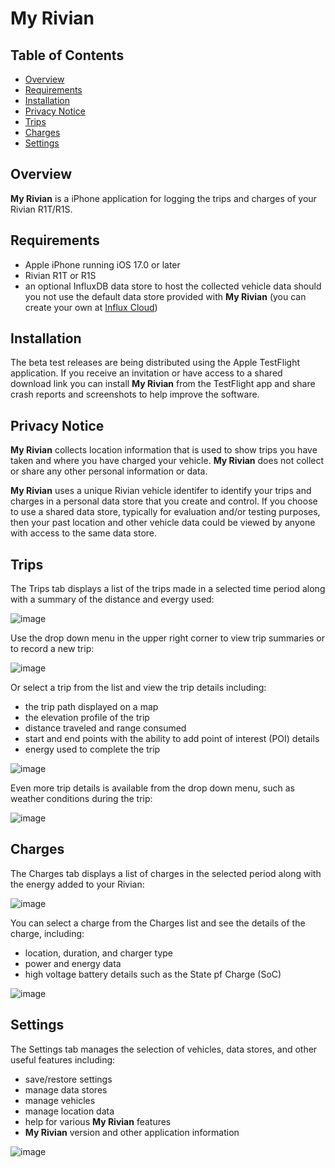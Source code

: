 # My Rivian

## Table of Contents
- [Overview](#overview)
- [Requirements](#requirements)
- [Installation](#installation)
- [Privacy Notice](#privacy)
- [Trips](#trips)
- [Charges](#charges)
- [Settings](#settings)

<a id='overview'></a>
## Overview
**My Rivian** is a iPhone application for logging the trips and charges of your Rivian R1T/R1S.

<a id='requirements'></a>
## Requirements
- Apple iPhone running iOS 17.0 or later
- Rivian R1T or R1S
- an optional InfluxDB data store to host the collected vehicle data should you not use the default data store provided with **My Rivian** (you can create your own at [Influx Cloud](https://cloud2.influxdata.com/signup))

<a id='installation'></a>
## Installation
The beta test releases are being distributed using the Apple TestFlight application.  If you receive an invitation or have access to a shared download link you can install **My Rivian** from the TestFlight app and share crash reports and screenshots to help improve the software.

<a id='privacy'></a>
## Privacy Notice
**My Rivian** collects location information that is used to show trips you have taken and where you have charged your vehicle.  **My Rivian** does not collect or share any other personal information or data.

**My Rivian** uses a unique Rivian vehicle identifer to identify your trips and charges in a personal data store that you create and control.  If you choose to use a shared data store, typically for evaluation and/or testing purposes, then your past location and other vehicle data could be viewed by anyone with access to the same data store.

<a id='trips'></a>
## Trips
The Trips tab displays a list of the trips made in a selected time period along with a summary of the distance and evergy used:

![image](https://github.com/my-rivian/my-rivian/assets/142558992/dbb4ec6b-83c5-4cfb-829b-3006a4075740)

Use the drop down menu in the upper right corner to view trip summaries or to record a new trip:

![image](https://github.com/my-rivian/my-rivian/assets/142558992/53399047-3b8b-4389-ada6-b4b76120ed1a)

Or select a trip from the list and view the trip details including:
- the trip path displayed on a map
- the elevation profile of the trip
- distance traveled and range consumed
- start and end points with the ability to add point of interest (POI) details
- energy used to complete the trip

![image](https://github.com/my-rivian/my-rivian/assets/142558992/0a53f3f5-3a00-4770-a8bd-191d66bcb622)

Even more trip details is available from the drop down menu, such as weather conditions during the trip:

![image](https://github.com/my-rivian/my-rivian/assets/142558992/b5760630-b097-47e2-a57e-7e0f5fd943ac)

<a id='charges'></a>
## Charges
The Charges tab displays a list of charges in the selected period along with the energy added to your Rivian:

![image](https://github.com/my-rivian/my-rivian/assets/142558992/28a36db8-cf94-4c03-a8d7-91a2221880d2)

You can select a charge from the Charges list and see the details of the charge, including:
- location, duration, and charger type
- power and energy data
- high voltage battery details such as the State pf Charge (SoC)

![image](https://github.com/my-rivian/my-rivian/assets/142558992/4167ded9-a358-42cd-a724-dcd2ed295fcc)

<a id='settings'></a>
## Settings
The Settings tab manages the selection of vehicles, data stores, and other useful features including:
- save/restore settings
- manage data stores
- manage vehicles
- manage location data
- help for various **My Rivian** features
- **My Rivian** version and other application information

![image](https://github.com/my-rivian/my-rivian/assets/142558992/abbc8f80-4a84-4358-9095-0479607224a9)

